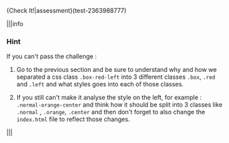 {Check It!|assessment}(test-2363988777)

|||info
### Hint

If you can't pass the challenge :

1) Go to the previous section and be sure to understand why and how we separated a css class `.box-red-left` into 3 different classes `.box`, `.red` and `.left` and what styles goes into each of those classes.

2) If you still can't make it analyse the style on the left, for example : 
`.normal-orange-center` and think how it should be split into 3 classes like `.normal` , `.orange`, `.center` and then don't forget to also change the `index.html` file to reflect those changes.

|||

